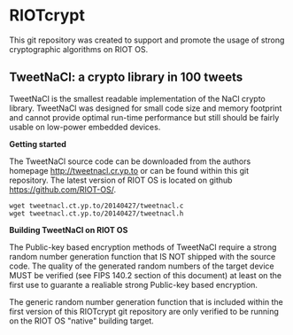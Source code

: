 # RIOTcrypt

This git repository was created to support and promote the usage of strong cryptographic algorithms on RIOT OS.

## TweetNaCl: a crypto library in 100 tweets

TweetNaCl is the smallest readable implementation of the NaCl crypto library. TweetNaCl was designed for small code size and memory footprint and cannot provide optimal run-time performance but still should be fairly usable on low-power embedded devices.

**Getting started**

The TweetNaCl source code can be downloaded from the authors homepage http://tweetnacl.cr.yp.to or can be found within this git repository. The latest version of RIOT OS is located on github https://github.com/RIOT-OS/.

```
wget tweetnacl.ct.yp.to/20140427/tweetnacl.c
wget tweetnacl.ct.yp.to/20140427/tweetnacl.h
```

**Building TweetNaCl on RIOT OS**

The Public-key based encryption methods of TweetNaCl require a strong random number generation function that IS NOT shipped with the source code. The quality of the generated random numbers of the target device MUST be verified (see FIPS 140.2 section of this document) at least on the first use to guarante a realiable strong Public-key based encryption.

The generic random number generation function that is included within the first version of this RIOTcrypt git repository are only verified to be running on the RIOT OS "native" building target.
